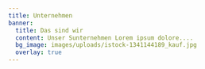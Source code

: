 ```yaml
---
title: Unternehmen
banner:
  title: Das sind wir
  content: Unser Sunternehmen Lorem ipsum dolore....
  bg_image: images/uploads/istock-1341144189_kauf.jpg
  overlay: true
---
```

